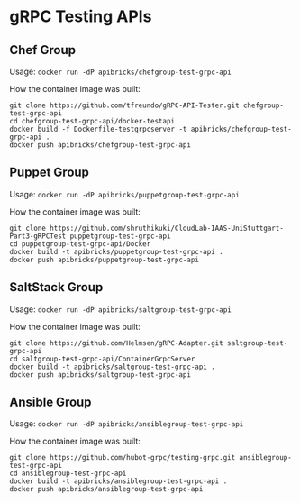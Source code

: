 # gRPC Testing APIs

## Chef Group

Usage: `docker run -dP apibricks/chefgroup-test-grpc-api`

How the container image was built:

    git clone https://github.com/tfreundo/gRPC-API-Tester.git chefgroup-test-grpc-api
    cd chefgroup-test-grpc-api/docker-testapi
    docker build -f Dockerfile-testgrpcserver -t apibricks/chefgroup-test-grpc-api .
    docker push apibricks/chefgroup-test-grpc-api



## Puppet Group

Usage: `docker run -dP apibricks/puppetgroup-test-grpc-api`

How the container image was built:

    git clone https://github.com/shruthikuki/CloudLab-IAAS-UniStuttgart-Part3-gRPCTest puppetgroup-test-grpc-api
    cd puppetgroup-test-grpc-api/Docker
    docker build -t apibricks/puppetgroup-test-grpc-api .
    docker push apibricks/puppetgroup-test-grpc-api



## SaltStack Group

Usage: `docker run -dP apibricks/saltgroup-test-grpc-api`

How the container image was built:

    git clone https://github.com/Helmsen/gRPC-Adapter.git saltgroup-test-grpc-api
    cd saltgroup-test-grpc-api/ContainerGrpcServer
    docker build -t apibricks/saltgroup-test-grpc-api .
    docker push apibricks/saltgroup-test-grpc-api



## Ansible Group

Usage: `docker run -dP apibricks/ansiblegroup-test-grpc-api`

How the container image was built:

    git clone https://github.com/hubot-grpc/testing-grpc.git ansiblegroup-test-grpc-api
    cd ansiblegroup-test-grpc-api
    docker build -t apibricks/ansiblegroup-test-grpc-api .
    docker push apibricks/ansiblegroup-test-grpc-api

